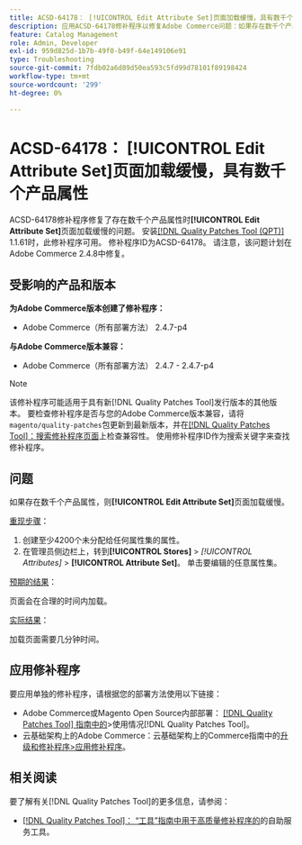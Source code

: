 ```yaml
---
title: ACSD-64178： [!UICONTROL Edit Attribute Set]页面加载缓慢，具有数千个产品属性
description: 应用ACSD-64178修补程序以修复Adobe Commerce问题：如果存在数千个产品属性，则[!UICONTROL Edit Attribute Set]页面加载缓慢。
feature: Catalog Management
role: Admin, Developer
exl-id: 959d825d-1b7b-49f0-b49f-64e149106e91
type: Troubleshooting
source-git-commit: 7fdb02a6d89d50ea593c5fd99d78101f89198424
workflow-type: tm+mt
source-wordcount: '299'
ht-degree: 0%

---
```


# ACSD-64178： [!UICONTROL Edit Attribute Set]页面加载缓慢，具有数千个产品属性

ACSD-64178修补程序修复了存在数千个产品属性时&#x200B;**[!UICONTROL Edit Attribute Set]**&#x200B;页面加载缓慢的问题。 安装[[!DNL Quality Patches Tool (QPT)]](/help/tools/quality-patches-tool/quality-patches-tool-to-self-serve-quality-patches.md) 1.1.61时，此修补程序可用。 修补程序ID为ACSD-64178。 请注意，该问题计划在Adobe Commerce 2.4.8中修复。

## 受影响的产品和版本

**为Adobe Commerce版本创建了修补程序：**

* Adobe Commerce（所有部署方法） 2.4.7-p4

**与Adobe Commerce版本兼容：**

* Adobe Commerce（所有部署方法） 2.4.7 - 2.4.7-p4

>[!NOTE]
>
>该修补程序可能适用于具有新[!DNL Quality Patches Tool]发行版本的其他版本。 要检查修补程序是否与您的Adobe Commerce版本兼容，请将`magento/quality-patches`包更新到最新版本，并在[[!DNL Quality Patches Tool]：搜索修补程序页面](https://experienceleague.adobe.com/tools/commerce-quality-patches/index.html)上检查兼容性。 使用修补程序ID作为搜索关键字来查找修补程序。

## 问题

如果存在数千个产品属性，则&#x200B;**[!UICONTROL Edit Attribute Set]**&#x200B;页面加载缓慢。

<u>重现步骤</u>：

1. 创建至少4200个未分配给任何属性集的属性。
1. 在管理员侧边栏上，转到&#x200B;**[!UICONTROL Stores]** > *[!UICONTROL Attributes]* > **[!UICONTROL Attribute Set]**。 单击要编辑的任意属性集。

<u>预期的结果</u>：

页面会在合理的时间内加载。

<u>实际结果</u>：

加载页面需要几分钟时间。

## 应用修补程序

要应用单独的修补程序，请根据您的部署方法使用以下链接：

* Adobe Commerce或Magento Open Source内部部署： [[!DNL Quality Patches Tool] 指南中的](/help/tools/quality-patches-tool/usage.md)>使用情况[!DNL Quality Patches Tool]。
* 云基础架构上的Adobe Commerce：云基础架构上的Commerce指南中的[升级和修补程序>应用修补程序](https://experienceleague.adobe.com/docs/commerce-cloud-service/user-guide/develop/upgrade/apply-patches.html)。


## 相关阅读

要了解有关[!DNL Quality Patches Tool]的更多信息，请参阅：

* [[!DNL Quality Patches Tool]： “工具”指南中用于高质量修补程序的](/help/tools/quality-patches-tool/quality-patches-tool-to-self-serve-quality-patches.md)的自助服务工具。
